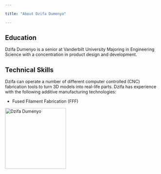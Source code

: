 ```yaml
---

title: "About Dzifa Dumenyo"

---
```


## Education

Dzifa Dumenyo is a senior at Vanderbilt University Majoring in Engineering Science with a concentration in product design and development.


## Technical Skills

Dzifa can operate a number of different computer controlled (CNC) fabrication tools to turn 3D models into real-life parts. Dzifa has experience with the following additive manufacturing technologies:

* Fused Filament Fabrication (FFF)




<img src="/assets/img/IMG_2958.jpeg" alt="Dzifa Dumenyo" style="width:200px;"/>
